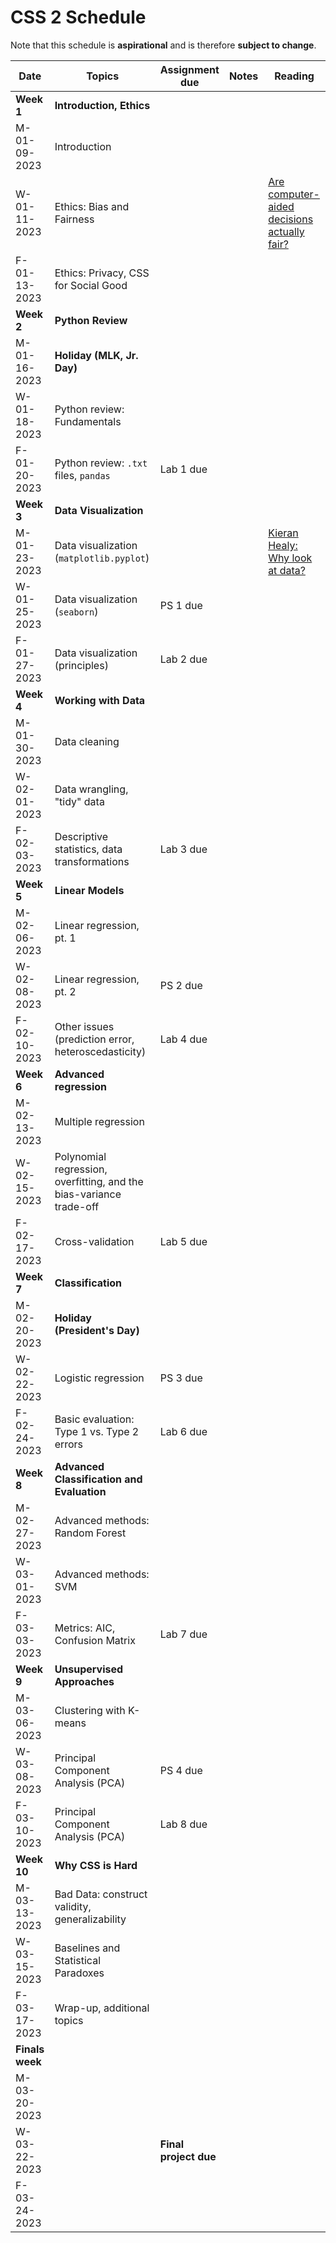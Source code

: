 # CSS 2 Schedule

Note that this schedule is **aspirational** and is therefore **subject to change**.

| Date | Topics | Assignment due | Notes | Reading |
| ---- | ------ | -------------- | ----- | ------- |
| **Week 1** | **Introduction, Ethics** | | | |
| M-01-09-2023 | Introduction | | | |
| W-01-11-2023 | Ethics: Bias and Fairness | | | [Are computer-aided decisions actually fair?](https://www.bu.edu/articles/2018/algorithmic-fairness/)|
| F-01-13-2023 | Ethics: Privacy, CSS for Social Good | | | |
| **Week 2** | **Python Review** | | | |
| M-01-16-2023 | **Holiday (MLK, Jr. Day)** |  | | |
| W-01-18-2023 | Python review: Fundamentals | | | |
| F-01-20-2023 | Python review: `.txt` files, `pandas` | Lab 1 due | | |
| **Week 3** | **Data Visualization** | | | |
| M-01-23-2023 | Data visualization (`matplotlib.pyplot`) | | | [Kieran Healy: Why look at data?](https://socviz.co/lookatdata.html#why-look-at-data)|
| W-01-25-2023 | Data visualization (`seaborn`) | PS 1 due | | |
| F-01-27-2023 | Data visualization (principles) | Lab 2 due | | |
| **Week 4** | **Working with Data** | | | |
| M-01-30-2023 | Data cleaning | | | |
| W-02-01-2023 | Data wrangling, "tidy" data | | | |
| F-02-03-2023 | Descriptive statistics, data transformations | Lab 3 due | | |
| **Week 5** | **Linear Models** | | | |
| M-02-06-2023 | Linear regression, pt. 1 | | | |
| W-02-08-2023 | Linear regression, pt. 2 | PS 2 due | | |
| F-02-10-2023 | Other issues (prediction error, heteroscedasticity) | Lab 4 due | | |
| **Week 6** | **Advanced regression** | | | |
| M-02-13-2023 | Multiple regression | | | |
| W-02-15-2023 | Polynomial regression, overfitting, and the bias-variance trade-off | | | |
| F-02-17-2023 | Cross-validation | Lab 5 due | | |
| **Week 7** | **Classification** | | | |
| M-02-20-2023 | **Holiday (President's Day)** | | | |
| W-02-22-2023 | Logistic regression | PS 3 due | | |
| F-02-24-2023 | Basic evaluation: Type 1 vs. Type 2 errors | Lab 6 due | | |
| **Week 8** | **Advanced Classification and Evaluation** | | | |
| M-02-27-2023 | Advanced methods: Random Forest | | | |
| W-03-01-2023 | Advanced methods: SVM | | | |
| F-03-03-2023 | Metrics: AIC, Confusion Matrix | Lab 7 due | | |
| **Week 9** | **Unsupervised Approaches** | | | |
| M-03-06-2023 | Clustering with K-means | | | |
| W-03-08-2023 | Principal Component Analysis (PCA) | PS 4 due | | |
| F-03-10-2023 | Principal Component Analysis (PCA) | Lab 8 due | | |
| **Week 10** | **Why CSS is Hard** | | | |
| M-03-13-2023 | Bad Data: construct validity, generalizability | | | |
| W-03-15-2023 | Baselines and Statistical Paradoxes |  | | |
| F-03-17-2023 | Wrap-up, additional topics | | | |
| **Finals week** | | | | |
| M-03-20-2023 |  | | | |
| W-03-22-2023 |  | **Final project due** | | |
| F-03-24-2023 |  | | | |
